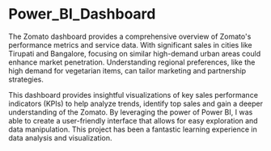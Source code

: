 # Power_BI_Dashboard

The Zomato dashboard provides a comprehensive overview of Zomato's performance metrics and service data.
With significant sales in cities like Tirupati and Bangalore, focusing on similar high-demand urban areas could enhance market penetration.
Understanding regional preferences, like the high demand for vegetarian items, can tailor marketing and partnership strategies.

This dashboard provides insightful visualizations of key sales performance indicators (KPIs) to help analyze trends, identify top sales and gain a deeper understanding of the Zomato. By leveraging the power of Power BI, I was able to create a user-friendly interface that allows for easy exploration and data manipulation. This project has been a fantastic learning experience in data analysis and visualization. 
